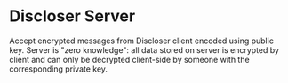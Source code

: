 # Discloser Server

Accept encrypted messages from Discloser client encoded using public key. Server
is "zero knowledge": all  data stored on server is encrypted by client and can
only be decrypted client-side by someone with the corresponding private key.

